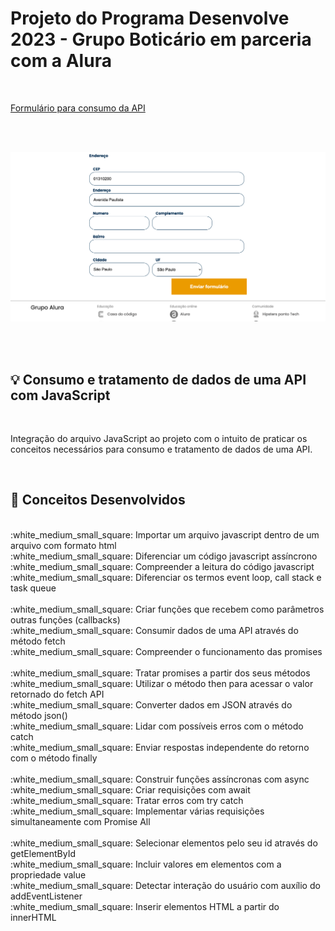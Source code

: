 # Projeto do Programa Desenvolve 2023  - Grupo Boticário em parceria com a Alura

<br />

[Formulário para consumo da API](https://bellacristsantos.github.io/consumindo-api-cep/)

<br />
<br />

![image](https://github.com/bellacristsantos/consumindo-api-cep/blob/master/img/apicep.png)

<br />
<br />

## :bulb: Consumo e tratamento de dados de uma API com JavaScript
<br />


Integração do arquivo JavaScript ao projeto com o intuito de praticar os conceitos necessários para consumo e tratamento de dados de uma API. 


<br />

## :round_pushpin: Conceitos Desenvolvidos
<br />
:white_medium_small_square:  Importar um arquivo javascript dentro de um arquivo com formato html <br />
:white_medium_small_square:  Diferenciar um código javascript assíncrono <br />
:white_medium_small_square:  Compreender a leitura do código javascript <br />
:white_medium_small_square:  Diferenciar os termos event loop, call stack e task queue <br /> <br />
:white_medium_small_square:  Criar funções que recebem como parâmetros outras funções (callbacks) <br />
:white_medium_small_square:  Consumir dados de uma API através do método fetch <br />
:white_medium_small_square:  Compreender o funcionamento das promises <br /><br />
:white_medium_small_square:  Tratar promises a partir dos seus métodos <br />
:white_medium_small_square:  Utilizar o método then para acessar o valor retornado do fetch API <br />
:white_medium_small_square:  Converter dados em JSON através do método json() <br />
:white_medium_small_square:  Lidar com possíveis erros com o método catch <br />
:white_medium_small_square:  Enviar respostas independente do retorno com o método finally <br /> <br />
:white_medium_small_square:  Construir funções assíncronas com async  <br />
:white_medium_small_square:  Criar requisições com await <br />
:white_medium_small_square:  Tratar erros com try catch <br />  
:white_medium_small_square:  Implementar várias requisições simultaneamente com Promise All <br /> <br />
:white_medium_small_square:  Selecionar elementos pelo seu id através do getElementById <br />
:white_medium_small_square:  Incluir valores em elementos com a propriedade value <br />
:white_medium_small_square:  Detectar interação do usuário com auxílio do addEventListener <br />
:white_medium_small_square:  Inserir elementos HTML a partir do innerHTML <br />





<br />
<br />
